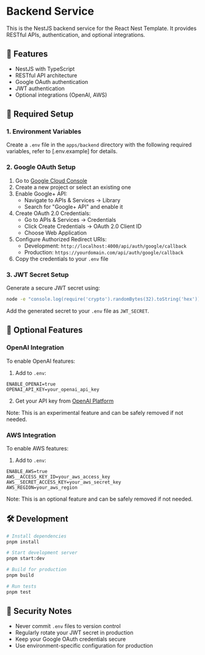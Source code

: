 # Backend Service

This is the NestJS backend service for the React Nest Template. It provides RESTful APIs, authentication, and optional integrations.

## 🚀 Features

- NestJS with TypeScript
- RESTful API architecture
- Google OAuth authentication
- JWT authentication
- Optional integrations (OpenAI, AWS)

## 🔧 Required Setup

### 1. Environment Variables

Create a `.env` file in the `apps/backend` directory with the following required variables, refer to [.env.example] for details.

### 2. Google OAuth Setup

1. Go to [Google Cloud Console](https://console.cloud.google.com)
2. Create a new project or select an existing one
3. Enable Google+ API:
   - Navigate to APIs & Services → Library
   - Search for "Google+ API" and enable it
4. Create OAuth 2.0 Credentials:
   - Go to APIs & Services → Credentials
   - Click Create Credentials → OAuth 2.0 Client ID
   - Choose Web Application
5. Configure Authorized Redirect URIs:
   - Development: `http://localhost:4000/api/auth/google/callback`
   - Production: `https://yourdomain.com/api/auth/google/callback`
6. Copy the credentials to your `.env` file

### 3. JWT Secret Setup

Generate a secure JWT secret using:

```bash
node -e "console.log(require('crypto').randomBytes(32).toString('hex'))"
```

Add the generated secret to your `.env` file as `JWT_SECRET`.

## 🎯 Optional Features

### OpenAI Integration

To enable OpenAI features:

1. Add to `.env`:

```env
ENABLE_OPENAI=true
OPENAI_API_KEY=your_openai_api_key
```

2. Get your API key from [OpenAI Platform](https://platform.openai.com/api-keys)

Note: This is an experimental feature and can be safely removed if not needed.

### AWS Integration

To enable AWS features:

1. Add to `.env`:

```env
ENABLE_AWS=true
AWS__ACCESS_KEY_ID=your_aws_access_key
AWS__SECRET_ACCESS_KEY=your_aws_secret_key
AWS_REGION=your_aws_region
```

Note: This is an optional feature and can be safely removed if not needed.

## 🛠️ Development

```bash
# Install dependencies
pnpm install

# Start development server
pnpm start:dev

# Build for production
pnpm build

# Run tests
pnpm test
```

## 🔐 Security Notes

- Never commit `.env` files to version control
- Regularly rotate your JWT secret in production
- Keep your Google OAuth credentials secure
- Use environment-specific configuration for production
